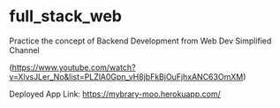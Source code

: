 # full_stack_web

Practice the concept of Backend Development from Web Dev Simplified Channel

(https://www.youtube.com/watch?v=XlvsJLer_No&list=PLZlA0Gpn_vH8jbFkBjOuFjhxANC63OmXM)

Deployed App Link:
https://mybrary-moo.herokuapp.com/
